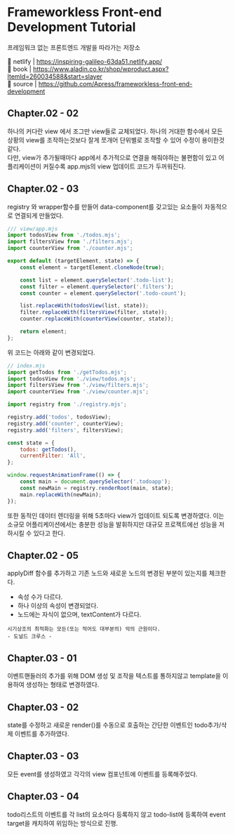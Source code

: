# Frameworkless Front-end Development Tutorial

프레임워크 없는 프론트엔드 개발을 따라가는 저장소

🔗 netlify | https://inspiring-galileo-63da51.netlify.app/ \
🔗 book | https://www.aladin.co.kr/shop/wproduct.aspx?ItemId=260034588&start=slayer \
🔗 source | https://github.com/Apress/frameworkless-front-end-development

## Chapter.02 - 02

하나의 커다란 view 에서 조그만 view들로 교체되었다.
하나의 거대한 함수에서 모든 상황의 view를 조작하는것보다 잘게 쪼개어 단위별로 조작할 수 있어 수정이 용이한것같다.\
다만, view가 추가될때마다 app에서 추가적으로 연결을 해줘야하는 불편함이 있고 어플리케이션이 커질수록 app.mjs의 view 업데이트 코드가 두꺼워진다.

## Chapter.02 - 03

registry 와 wrapper함수를 만들어 data-component를 갖고있는 요소들이 자동적으로 연결되게 만들었다.

```javascript
/// view/app.mjs
import todosView from './todos.mjs';
import filtersView from './filters.mjs';
import counterView from './counter.mjs';

export default (targetElement, state) => {
    const element = targetElement.cloneNode(true);

    const list = element.querySelector('.todo-list');
    const filter = element.querySelector('.filters');
    const counter = element.querySelector('.todo-count');

    list.replaceWith(todosView(list, state));
    filter.replaceWith(filtersView(filter, state));
    counter.replaceWith(counterView(counter, state));

    return element;
};
```

위 코드는 아래와 같이 변경되었다.

```javascript
// index.mjs
import getTodos from './getTodos.mjs';
import todosView from './view/todos.mjs';
import filtersView from './view/filters.mjs';
import counterView from './view/counter.mjs';

import registry from './registry.mjs';

registry.add('todos', todosView);
registry.add('counter', counterView);
registry.add('filters', filtersView);

const state = {
    todos: getTodos(),
    currentFilter: 'All',
};

window.requestAnimationFrame(() => {
    const main = document.querySelector('.todoapp');
    const newMain = registry.renderRoot(main, state);
    main.replaceWith(newMain);
});
```

또한 동적인 데이터 렌더링을 위해 5초마다 view가 업데이트 되도록 변경하였다.
이는 소규모 어플리케이션에서는 충분한 성능을 발휘하지만 대규모 프로젝트에선 성능을 저하시킬 수 있다고 한다.

## Chapter.02 - 05

applyDiff 함수를 추가하고 기존 노드와 새로운 노드의 변경된 부분이 있는지를 체크한다.

-   속성 수가 다르다.
-   하나 이상의 속성이 변경되었다.
-   노드에는 자식이 없으며, textContent가 다르다.

```
시기상조의 최적화는 모든(또는 적어도 대부분의) 악의 근원이다.
- 도널드 크루스 -
```

## Chapter.03 - 01

이벤트핸들러의 추가를 위해 DOM 생성 및 조작을 텍스트를 통하지않고 template을 이용하여 생성하는 형태로 변경하였다.

## Chapter.03 - 02

state를 수정하고 새로운 render()를 수동으로 호출하는 간단한 이벤트인 todo추가/삭제 이벤트를 추가하였다.

## Chapter.03 - 03

모든 event를 생성하였고 각각의 view 컴포넌트에 이벤트를 등록해주었다.

## Chapter.03 - 04

todo리스트의 이벤트를 각 list의 요소마다 등록하지 않고 todo-list에 등록하여 event target을 캐치하여 위임하는 방식으로 진행.
